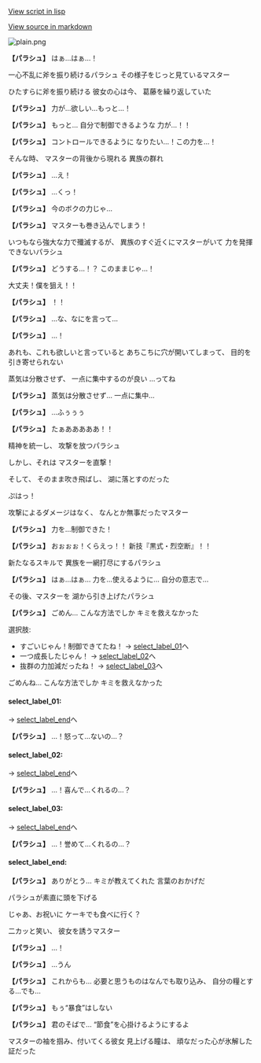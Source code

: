 [View script in lisp](../scripts/20047203.txt)

[View source in markdown](20047203.md)

![plain.png](../images/backgrounds/plain.png)

**【パラシュ】**
はぁ…はぁ…！

一心不乱に斧を振り続けるパラシュ
その様子をじっと見ているマスター

ひたすらに斧を振り続ける
彼女の心は今、
葛藤を繰り返していた

**【パラシュ】**
力が…欲しい…もっと…！

**【パラシュ】**
もっと…
自分で制御できるような
力が…！！

**【パラシュ】**
コントロールできるように
なりたい…！この力を…！

そんな時、
マスターの背後から現れる
異族の群れ

**【パラシュ】**
…え！

**【パラシュ】**
…くっ！

**【パラシュ】**
今のボクの力じゃ…

**【パラシュ】**
マスターも巻き込んでしまう！

いつもなら強大な力で殲滅するが、
異族のすぐ近くにマスターがいて
力を発揮できないパラシュ

**【パラシュ】**
どうする…！？
このままじゃ…！

大丈夫！僕を狙え！！

**【パラシュ】**
！！

**【パラシュ】**
…な、なにを言って…

**【パラシュ】**
…！

あれも、これも欲しいと言っていると
あちこちに穴が開いてしまって、
目的を引き寄せられない

蒸気は分散させず、
一点に集中するのが良い
…ってね

**【パラシュ】**
蒸気は分散させず…
一点に集中…

**【パラシュ】**
…ふぅぅぅ

**【パラシュ】**
たぁあああああ！！

精神を統一し、
攻撃を放つパラシュ

しかし、それは
マスターを直撃！

そして、
そのまま吹き飛ばし、
湖に落とすのだった

ぷはっ！

攻撃によるダメージはなく、
なんとか無事だったマスター

**【パラシュ】**
力を…制御できた！

**【パラシュ】**
おぉぉぉ！くらえっ！！
新技『黒式・烈空断』！！

新たなるスキルで
異族を一網打尽にするパラシュ

**【パラシュ】**
はぁ…はぁ…
力を…使えるように…
自分の意志で…

その後、マスターを
湖から引き上げたパラシュ

**【パラシュ】**
ごめん…
こんな方法でしか
キミを救えなかった

選択肢:
- すごいじゃん！制御できてたね！ → [select_label_01](#select_label_01)へ
- 一つ成長したじゃん！ → [select_label_02](#select_label_02)へ
- 抜群の力加減だったね！ → [select_label_03](#select_label_03)へ

ごめんね…
こんな方法でしか
キミを救えなかった

#### select_label_01:
 → [select_label_end](#select_label_end)へ

**【パラシュ】**
…！怒って…ないの…？

#### select_label_02:
 → [select_label_end](#select_label_end)へ

**【パラシュ】**
…！喜んで…くれるの…？

#### select_label_03:
 → [select_label_end](#select_label_end)へ

**【パラシュ】**
…！誉めて…くれるの…？

#### select_label_end:

**【パラシュ】**
ありがとう…
キミが教えてくれた
言葉のおかげだ

パラシュが素直に頭を下げる

じゃあ、お祝いに
ケーキでも食べに行く？

二カッと笑い、
彼女を誘うマスター

**【パラシュ】**
…！

**【パラシュ】**
…うん

**【パラシュ】**
これからも…
必要と思うものはなんでも取り込み、
自分の糧とする…でも…

**【パラシュ】**
もぅ“暴食”はしない

**【パラシュ】**
君のそばで…
“節食”を心掛けるようにするよ

マスターの袖を掴み、付いてくる彼女
見上げる瞳は、
頑なだった心が氷解した証だった

